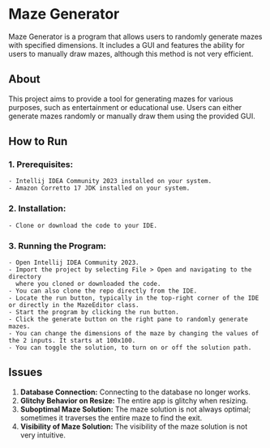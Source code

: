 # Maze Generator

Maze Generator is a program that allows users to randomly generate mazes with specified dimensions. It includes a GUI and features the ability for users to manually draw mazes, although this method is not very efficient.

## About
This project aims to provide a tool for generating mazes for various purposes, such as entertainment or educational use. Users can either generate mazes randomly or manually draw them using the provided GUI.

## How to Run

### 1. Prerequisites:

    - Intellij IDEA Community 2023 installed on your system.
    - Amazon Corretto 17 JDK installed on your system.
    
### 2. Installation:

    - Clone or download the code to your IDE.
    
### 3. Running the Program:

    - Open Intellij IDEA Community 2023.
    - Import the project by selecting File > Open and navigating to the directory 
      where you cloned or downloaded the code.
    - You can also clone the repo directly from the IDE.
    - Locate the run button, typically in the top-right corner of the IDE or directly in the MazeEditor class.
    - Start the program by clicking the run button.
    - Click the generate button on the right pane to randomly generate mazes.
    - You can change the dimensions of the maze by changing the values of the 2 inputs. It starts at 100x100.
    - You can toggle the solution, to turn on or off the solution path. 

## Issues

1. **Database Connection:** Connecting to the database no longer works.
2. **Glitchy Behavior on Resize:** The entire app is glitchy when resizing.
3. **Suboptimal Maze Solution:** The maze solution is not always optimal; sometimes it traverses the entire maze to find the exit.
4. **Visibility of Maze Solution:** The visibility of the maze solution is not very intuitive.
